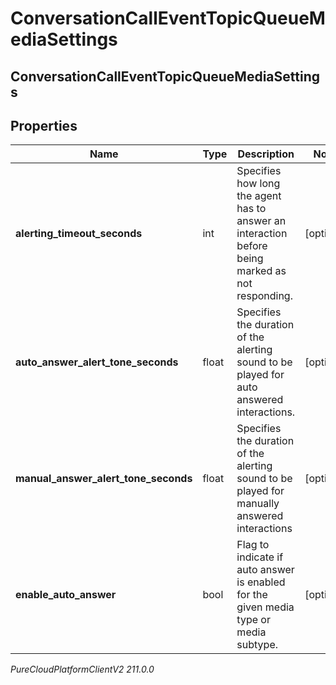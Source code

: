 # ConversationCallEventTopicQueueMediaSettings

## ConversationCallEventTopicQueueMediaSettings

## Properties

|Name | Type | Description | Notes|
|------------ | ------------- | ------------- | -------------|
| **alerting_timeout_seconds** | int | Specifies how long the agent has to answer an interaction before being marked as not responding. | [optional] |
| **auto_answer_alert_tone_seconds** | float | Specifies the duration of the alerting sound to be played for auto answered interactions. | [optional] |
| **manual_answer_alert_tone_seconds** | float | Specifies the duration of the alerting sound to be played for manually answered interactions | [optional] |
| **enable_auto_answer** | bool | Flag to indicate if auto answer is enabled for the given media type or media subtype. | [optional] |



_PureCloudPlatformClientV2 211.0.0_
